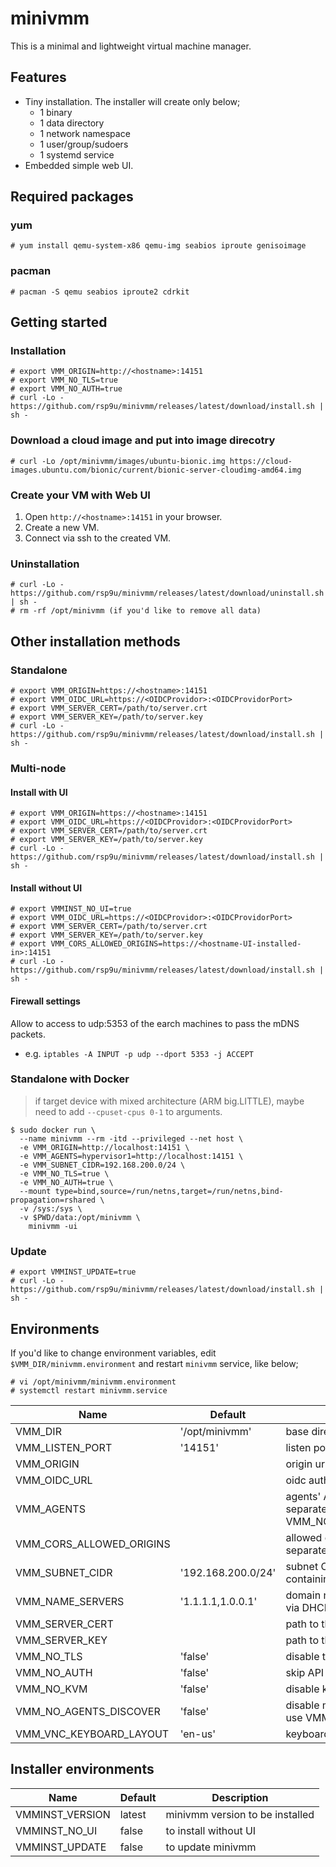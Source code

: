 minivmm
=======

This is a minimal and lightweight virtual machine manager.

## Features
* Tiny installation. The installer will create only below;
  - 1 binary
  - 1 data directory
  - 1 network namespace
  - 1 user/group/sudoers
  - 1 systemd service
* Embedded simple web UI.

## Required packages

### yum
```
# yum install qemu-system-x86 qemu-img seabios iproute genisoimage
```

### pacman
```
# pacman -S qemu seabios iproute2 cdrkit
```

## Getting started

### Installation
```
# export VMM_ORIGIN=http://<hostname>:14151
# export VMM_NO_TLS=true
# export VMM_NO_AUTH=true
# curl -Lo - https://github.com/rsp9u/minivmm/releases/latest/download/install.sh | sh -
```

### Download a cloud image and put into image direcotry
```
# curl -Lo /opt/minivmm/images/ubuntu-bionic.img https://cloud-images.ubuntu.com/bionic/current/bionic-server-cloudimg-amd64.img
```

### Create your VM with Web UI
1. Open `http://<hostname>:14151` in your browser.
2. Create a new VM.
3. Connect via ssh to the created VM.

### Uninstallation
```
# curl -Lo - https://github.com/rsp9u/minivmm/releases/latest/download/uninstall.sh | sh -
# rm -rf /opt/minivmm (if you'd like to remove all data)
```

## Other installation methods

### Standalone
```
# export VMM_ORIGIN=https://<hostname>:14151
# export VMM_OIDC_URL=https://<OIDCProvidor>:<OIDCProvidorPort>
# export VMM_SERVER_CERT=/path/to/server.crt
# export VMM_SERVER_KEY=/path/to/server.key
# curl -Lo - https://github.com/rsp9u/minivmm/releases/latest/download/install.sh | sh -
```

### Multi-node

#### Install with UI
```
# export VMM_ORIGIN=https://<hostname>:14151
# export VMM_OIDC_URL=https://<OIDCProvidor>:<OIDCProvidorPort>
# export VMM_SERVER_CERT=/path/to/server.crt
# export VMM_SERVER_KEY=/path/to/server.key
# curl -Lo - https://github.com/rsp9u/minivmm/releases/latest/download/install.sh | sh -
```

#### Install without UI
```
# export VMMINST_NO_UI=true
# export VMM_OIDC_URL=https://<OIDCProvidor>:<OIDCProvidorPort>
# export VMM_SERVER_CERT=/path/to/server.crt
# export VMM_SERVER_KEY=/path/to/server.key
# export VMM_CORS_ALLOWED_ORIGINS=https://<hostname-UI-installed-in>:14151
# curl -Lo - https://github.com/rsp9u/minivmm/releases/latest/download/install.sh | sh -
```

#### Firewall settings
Allow to access to udp:5353 of the earch machines to pass the mDNS packets.
- e.g. `iptables -A INPUT -p udp --dport 5353 -j ACCEPT`

### Standalone with Docker
> if target device with mixed architecture (ARM big.LITTLE),
> maybe need to add `--cpuset-cpus 0-1` to arguments.
```
$ sudo docker run \
  --name minivmm --rm -itd --privileged --net host \
  -e VMM_ORIGIN=http://localhost:14151 \
  -e VMM_AGENTS=hypervisor1=http://localhost:14151 \
  -e VMM_SUBNET_CIDR=192.168.200.0/24 \
  -e VMM_NO_TLS=true \
  -e VMM_NO_AUTH=true \
  --mount type=bind,source=/run/netns,target=/run/netns,bind-propagation=rshared \
  -v /sys:/sys \
  -v $PWD/data:/opt/minivmm \
    minivmm -ui
```

### Update

```
# export VMMINST_UPDATE=true
# curl -Lo - https://github.com/rsp9u/minivmm/releases/latest/download/install.sh | sh -
```

## Environments

If you'd like to change environment variables, edit `$VMM_DIR/minivmm.environment` and restart `minivmm` service, like below;
```
# vi /opt/minivmm/minivmm.environment
# systemctl restart minivmm.service
```

| Name                     | Default            | Description                                                                            |
|--------------------------|--------------------|----------------------------------------------------------------------------------------|
| VMM_DIR                  | '/opt/minivmm'     | base directory path to store data files                                                |
| VMM_LISTEN_PORT          | '14151'            | listen port                                                                            |
| VMM_ORIGIN               |                    | origin url of minivmm server                                                           |
| VMM_OIDC_URL             |                    | oidc auth url                                                                          |
| VMM_AGENTS               |                    | agents' API endpoint (comma separated), it works only if VMM_NO_AGENTS_DISCOVER="true" |
| VMM_CORS_ALLOWED_ORIGINS |                    | allowed origin urls (comma separated)                                                  |
| VMM_SUBNET_CIDR          | '192.168.200.0/24' | subnet CIDR for the network containing VMs                                             |
| VMM_NAME_SERVERS         | '1.1.1.1,1.0.0.1'  | domain name servers' address sent via DHCP server (comma separated)                    |
| VMM_SERVER_CERT          |                    | path to the server certificate file                                                    |
| VMM_SERVER_KEY           |                    | path to the server private key file                                                    |
| VMM_NO_TLS               | 'false'            | disable tls if set "true"                                                              |
| VMM_NO_AUTH              | 'false'            | skip API authentication if set "true"                                                  |
| VMM_NO_KVM               | 'false'            | disable kvm if set "true"                                                              |
| VMM_NO_AGENTS_DISCOVER   | 'false'            | disable mDNS-ServiceDiscovery and use VMM_AGENTS                                       |
| VMM_VNC_KEYBOARD_LAYOUT  | 'en-us'            | keyboard layout language for VNC                                                       |

## Installer environments

| Name            | Default | Description                     |
|-----------------|---------|---------------------------------|
| VMMINST_VERSION | latest  | minivmm version to be installed |
| VMMINST_NO_UI   | false   | to install without UI           |
| VMMINST_UPDATE  | false   | to update minivmm               |
